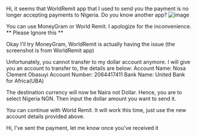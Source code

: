 Hi, it seems that WorldRemit app that I used to send you the payment is no longer accepting payments to Nigeria. Do you know another app? ![image](https://github.com/bloominspo/floragreensprouts/assets/149491836/e01a1927-e174-4a0a-a79e-9fcf4235d212)

You can use MoneyGram or World Remit. I apologize for the inconvenience. ** Please Ignore this **

Okay I'll try MoneyGram, WorldRemit is actually having the issue (the screenshot is from WorldRemit app)

Unfortunately, you cannot transfer to my dollar account anymore. I will give you an account to transfer to, the details are below:
Account Name: Nosa Clement Obasuyi
Account Number: 2064417411
Bank Name: United Bank for Africa(UBA)

The destination currency will now be Naira not Dollar. Hence, you are to select Nigeria NGN. Then input the dollar amount you want to send it. 

You can continue with World Remit. It will work this time, just use the new account details provided above.

Hi, I've sent the payment, let me know once you've received it
